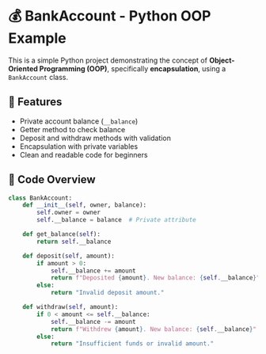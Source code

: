 # 💰 BankAccount - Python OOP Example

This is a simple Python project demonstrating the concept of **Object-Oriented Programming (OOP)**, specifically **encapsulation**, using a `BankAccount` class.

## 🚀 Features

- Private account balance (`__balance`)
- Getter method to check balance
- Deposit and withdraw methods with validation
- Encapsulation with private variables
- Clean and readable code for beginners

## 🧾 Code Overview

```python
class BankAccount:
    def __init__(self, owner, balance):
        self.owner = owner
        self.__balance = balance  # Private attribute

    def get_balance(self):
        return self.__balance

    def deposit(self, amount):
        if amount > 0:
            self.__balance += amount
            return f"Deposited {amount}. New balance: {self.__balance}"
        else:
            return "Invalid deposit amount."

    def withdraw(self, amount):
        if 0 < amount <= self.__balance:
            self.__balance -= amount
            return f"Withdrew {amount}. New balance: {self.__balance}"
        else:
            return "Insufficient funds or invalid amount."
